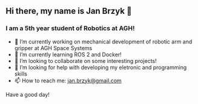 ## Hi there, my name is Jan Brzyk 👋
### I am a 5th year student of Robotics at AGH!

- 🔭 I’m currently working on mechanical development of robotic arm and gripper at AGH Space Systems
- 🌱 I’m currently learning ROS 2 and Docker!
- 👯 I’m looking to collaborate on some interesting projects!
- 🤔 I’m looking for help with developing my eletronic and programming skills
- 📫 How to reach me: jan.brzyk@gmail.com

Have a good day!

